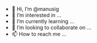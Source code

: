 - 👋 Hi, I’m @manusig
- 👀 I’m interested in ...
- 🌱 I’m currently learning ...
- 💞️ I’m looking to collaborate on ...
- 📫 How to reach me ...

<!---
manusig/manusig is a ✨ special ✨ repository because its `README.md` (this file) appears on your GitHub profile.
You can click the Preview link to take a look at your changes.
--->
